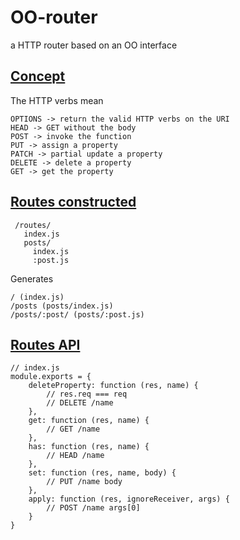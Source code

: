 # OO-router

a HTTP router based on an OO interface

## <a href="#concept" name="concept">Concept</a>

The HTTP verbs mean

    OPTIONS -> return the valid HTTP verbs on the URI
    HEAD -> GET without the body
    POST -> invoke the function
    PUT -> assign a property
    PATCH -> partial update a property
    DELETE -> delete a property
    GET -> get the property

## <a href="#routes" name="routes">Routes constructed</a>

     /routes/
       index.js 
       posts/
         index.js
         :post.js

Generates

    / (index.js)
    /posts (posts/index.js)
    /posts/:post/ (posts/:post.js)

## <a href="#api" name="api">Routes API</a>

    // index.js
    module.exports = {
        deleteProperty: function (res, name) {
            // res.req === req
            // DELETE /name
        },
        get: function (res, name) {
            // GET /name
        },
        has: function (res, name) {
            // HEAD /name
        },
        set: function (res, name, body) {
            // PUT /name body
        },
        apply: function (res, ignoreReceiver, args) {
            // POST /name args[0]
        }
    }